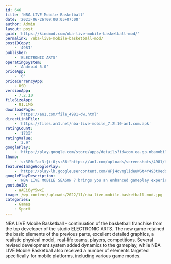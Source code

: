 ```yaml
---
id: 646
title: 'NBA LIVE Mobile Basketball'
date: '2023-06-26T09:00:05+07:00'
author: Admin
layout: post
guid: 'https://kindmod.com/nba-live-mobile-basketball-mod/'
permalink: /nba-live-mobile-basketball-mod/
postIDCopy:
    - '4981'
publisher:
    - 'ELECTRONIC ARTS'
operatingSystem:
    - 'Android 5.0'
priceApp:
    - '0'
priceCurrencyApp:
    - USD
versionApp:
    - 7.2.10
fileSizeApp:
    - 81.1Mb
downloadPage:
    - 'https://an1.com/file_4981-dw.html'
directLinkFile:
    - 'https://files.an1.net/nba-live-mobile_7.2.10-an1.com.apk'
ratingCount:
    - '1733'
ratingValue:
    - '3.9'
googlePlay:
    - 'https://play.google.com/store/apps/details?id=com.ea.gp.nbamobile'
thumb:
    - 's:300:"a:3:{i:0;s:86:"https://an1.com/uploads/screenshots/4981/thumbs/nba-live-mobile-basketball-428758.webp";i:1;s:86:"https://an1.com/uploads/screenshots/4981/thumbs/nba-live-mobile-basketball-863901.webp";i:2;s:86:"https://an1.com/uploads/screenshots/4981/thumbs/nba-live-mobile-basketball-522701.webp";}";'
featuredImageGooglePlay:
    - 'https://play-lh.googleusercontent.com/WFj4ovmglideuWGt4Y493tXeddS7DN57Fq61ifbE2gU7vTBjFdi91HTfvOM5RdAK9Hez'
googlePlayDescription:
    - 'NBA LIVE MOBILE SEASON 7 brings you an enhanced gameplay experience with brand new audio, and an upgraded UI. Discover brand new players along with cool looking jerseys and courts, and update your dream NBA team today!Draft your team and select your lineup. Basketball legends are yours for the choosing. Increase your basketball teams'' OVR throughout the season by completing sets and participating in LIVE Today and Limited Time Events. Play your way to the top and capture the spotlight to create your legacy, your way.Dunk and dribble your way to victory in real-time tournament games and casual 3v3 basketball tournaments and matchups. Compete to win PvP matches in PVP Mode, NBA LIVE’s multiplayer sports game. Showdown games and matchups unlock exclusive rewards. Win games to earn arena and showdown masters and climb the ranks to prove that you’ve built one of the strongest teams to date.'
youtubeID:
    - aAEi6yY5wxI
image: /wp-content/uploads/2022/11/nba-live-mobile-basketball-mod.jpg
categories:
    - Games
    - Sport
---
```


NBA LIVE Mobile Basketball – continuation of the basketball franchise from the top developer of the studio ELECTRONIC ARTS. The new game retained the basic elements of the previous parts, excellent detailed graphics, a realistic physical model, real-life teams, players, competitions. Several revised development system added dynamics to the gameplay, while NBA LIVE Mobile Basketball also received a number of elements targeted specifically for mobile platforms, including various game modes.